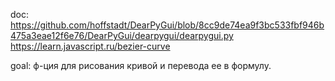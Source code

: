 doc: https://github.com/hoffstadt/DearPyGui/blob/8cc9de74ea9f3bc533fbf946b475a3eae12f6e76/DearPyGui/dearpygui/dearpygui.py
https://learn.javascript.ru/bezier-curve

goal: ф-ция для рисования кривой и перевода ее в формулу.